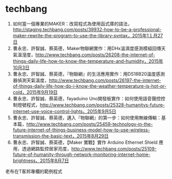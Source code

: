 # techbang

1.	如何當一個專業的MAKER：改寫程式為使用函式庫的語法，http://staging.techbang.com/posts/39932-how-to-be-a-professional-maker-rewrite-the-program-to-use-the-library-syntax，2015年1１月27日
2.	曹永忠、許智誠、蔡英德，Maker物聯網實作：用DHx溫濕度感測模組回傳天氣溫溼度，http://www.techbang.com/posts/26208-the-internet-of-things-daily-life-how-to-know-the-temperature-and-humidity，2015年10月3日
3.	曹永忠、許智誠、蔡英德，『物聯網』的生活應用實作：用DS18B20溫度感測器偵測天氣溫度，http://www.techbang.com/posts/26197-the-internet-of-things-daily-life-how-do-i-know-the-weather-temperature-is-hot-or-cold，2015年9月19日
4.	曹永忠、許智誠、蔡英德，fayaduino Uno開發板實作：如何使用語音聲控控制燈號程式，http://www.techbang.com/posts/25328-humanitys-future-internet-use-voice-control-lights，2015年9月5日
5.	曹永忠、許智誠、蔡英德，邁入『物聯網』的第一步：如何使用無線傳輸：基本篇，http://www.techbang.com/posts/25459-technology-in-the-future-internet-of-things-business-model-how-to-use-wireless-transmission-the-basic-text，2015年8月29日
6.	曹永忠、許智誠、蔡英德，【Maker 實戰】實作 Arduino Ethernet Shield 應用，透過網路監控居家亮度，http://www.techbang.com/posts/25109-future-of-humanity-through-network-monitoring-internet-home-brightness，2015年8月7日


老布在T客邦專欄的範例程式
